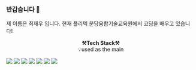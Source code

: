 ### 반갑습니다 👋
제 이름은 최재우 입니다.
현재 폴리텍 분당융합기술교육원에서 코딩을 배우고 있습니다!

<!--
**choizaewoo/choizaewoo** is a ✨ _special_ ✨ repository because its `README.md` (this file) appears on your GitHub profile.

Here are some ideas to get you started:

- 🔭 I’m currently working on empty base.
- 🌱 I’m currently learning ...
- 👯 I’m looking to collaborate on ...
- 🤔 I’m looking for help with ...
- 💬 Ask me about ...
- 📫 How to reach me: ...
- 😄 Pronouns: ...
- ⚡ Fun fact: ...
-->

<p align="center" dir="auto">
    <strong><g-emoji class="g-emoji" alias="hammer_and_pick" fallback-src="https://github.githubassets.com/images/icons/emoji/unicode/2692.png">⚒️</g-emoji>Tech Stack<g-emoji class="g-emoji" alias="hammer_and_pick" fallback-src="https://github.githubassets.com/images/icons/emoji/unicode/2692.png">⚒️</g-emoji></strong><br>
    <g-emoji class="g-emoji" alias="bulb" fallback-src="https://github.githubassets.com/images/icons/emoji/unicode/1f4a1.png">💡</g-emoji>used as the main
</p>
<span align="center">
<img src="https://img.shields.io/badge/java-007396?style=for-the-badge&logo=java&logoColor=white"> 
<img src="https://img.shields.io/badge/c++-00599C?style=for-the-badge&logo=c%2B%2B&logoColor=white">
<img src="https://img.shields.io/badge/python-3776AB?style=for-the-badge&logo=python&logoColor=white">
<img src="https://img.shields.io/badge/html5-E34F26?style=for-the-badge&logo=html5&logoColor=white">
<img src="https://img.shields.io/badge/javascript-F7DF1E?style=for-the-badge&logo=javascript&logoColor=black">
<img src="https://img.shields.io/badge/mysql-4479A1?style=for-the-badge&logo=mysql&logoColor=white">
<img src="https://img.shields.io/badge/linux-FCC624?style=for-the-badge&logo=linux&logoColor=black">

</span>
